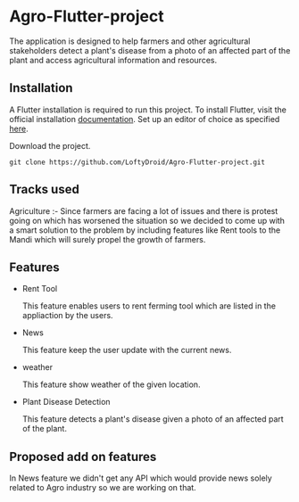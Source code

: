 # Agro-Flutter-project
The application is designed to help farmers and other agricultural stakeholders detect a plant's disease from a photo of an affected part of the plant and access agricultural information and resources.

## Installation
A Flutter installation is required to run this project. To install Flutter, visit the official installation [documentation](https://docs.flutter.dev/get-started/install). Set up an editor of choice as specified [here](https://docs.flutter.dev/get-started/editor).

Download the project.

 ``` git clone https://github.com/LoftyDroid/Agro-Flutter-project.git  ```

## Tracks used
Agriculture :- Since farmers are facing a lot of issues and there is protest going on which has worsened the situation so we decided to come up with a smart solution to the problem by including features like Rent tools to the Mandi which will surely propel the growth of farmers.

## Features 
- Rent Tool

  This feature enables users to rent ferming tool which are listed in the appliaction by the users.

- News 

  This feature keep the user update with the current news.

- weather

  This feature show weather of the given location.

- Plant Disease Detection

  This feature detects a plant's disease given a photo of an affected part of the plant.

## Proposed add on features
 In News feature we didn't get any API which would provide news solely related to Agro industry so we are working on that.
